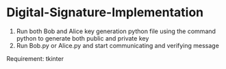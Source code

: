 # Digital-Signature-Implementation
1. Run both Bob and Alice key generation python file using the command python <filename> to generate both public and private key 
2. Run Bob.py or Alice.py and start communicating and verifying message

Requirement: tkinter

